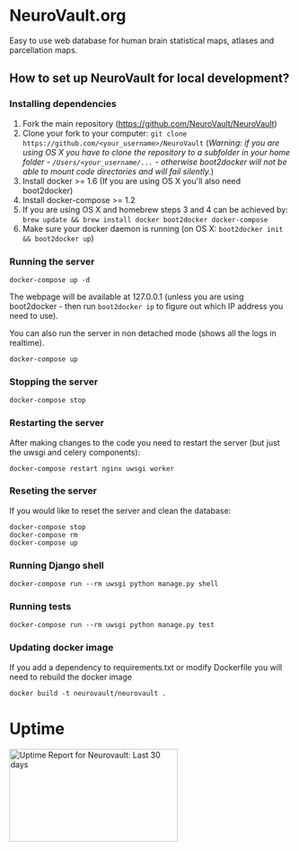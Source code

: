 # NeuroVault.org
Easy to use web database for human brain statistical maps, atlases and parcellation maps.
## How to set up NeuroVault for local development?

### Installing dependencies
1. Fork the main repository (https://github.com/NeuroVault/NeuroVault)
2. Clone your fork to your computer: `git clone https://github.com/<your_username>/NeuroVault` (*Warning: if you are using OS X you have to clone the repository to a subfolder in your home folder - `/Users/<your_username/...` - otherwise boot2docker will not be able to mount code directories and will fail silently.*)
3. Install docker >= 1.6 (If you are using OS X you'll also need boot2docker)
4. Install docker-compose >= 1.2
  5. If you are using OS X and homebrew steps 3 and 4 can be achieved by: `brew update && brew install docker boot2docker docker-compose`
6. Make sure your docker daemon is running (on OS X: `boot2docker init && boot2docker up`)

### Running the server
```
docker-compose up -d
```
The webpage will be available at 127.0.0.1 (unless you are using boot2docker - then run `boot2docker ip` to figure out which IP address you need to use).

You can also run the server in non detached mode (shows all the logs in realtime).
```
docker-compose up
```
### Stopping the server
```
docker-compose stop
```
### Restarting the server
After making changes to the code you need to restart the server (but just the uwsgi and celery components):
```
docker-compose restart nginx uwsgi worker
```
### Reseting the server
If you would like to reset the server and clean the database:
```
docker-compose stop
docker-compose rm
docker-compose up
```
### Running Django shell
```
docker-compose run --rm uwsgi python manage.py shell
```
### Running tests
```
docker-compose run --rm uwsgi python manage.py test
```
### Updating docker image
If you add a dependency to requirements.txt or modify Dockerfile you will need to rebuild the docker image
```
docker build -t neurovault/neurovault .
```
# Uptime
<a href="http://www.pingdom.com"><img src="https://share.pingdom.com/banners/8bbaa1a5" alt="Uptime Report for Neurovault: Last 30 days" title="Uptime Report for Neurovault: Last 30 days" width="300" height="165" /></a>
